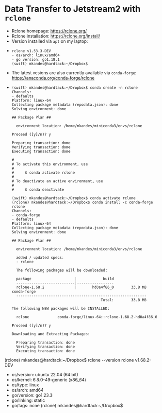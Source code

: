 # Data Transfer to Jetstream2 with `rclone`
- Rclone homepage: https://rclone.org/
- Rclone installation: https://rclone.org/install/
- Version installed via `apt` on my laptop:
- ``` (swift) mkandes@hardtack:~/Dropbox$ rclone --version
  rclone v1.53.3-DEV
  - os/arch: linux/amd64
  - go version: go1.18.1
  (swift) mkandes@hardtack:~/Dropbox$
  ```
- The latest vesions are also currently available via `conda-forge`: https://anaconda.org/conda-forge/rclone
- ```
  (swift) mkandes@hardtack:~/Dropbox$ conda create -n rclone
  Channels:
  - defaults
  Platform: linux-64
  Collecting package metadata (repodata.json): done
  Solving environment: done

  ## Package Plan ##

    environment location: /home/mkandes/miniconda3/envs/rclone

  Proceed ([y]/n)? y

  Preparing transaction: done
  Verifying transaction: done
  Executing transaction: done

  #
  # To activate this environment, use
  #
  #     $ conda activate rclone
  #
  # To deactivate an active environment, use
  #
  #     $ conda deactivate

  (swift) mkandes@hardtack:~/Dropbox$ conda activate rclone
  (rclone) mkandes@hardtack:~/Dropbox$ conda install -c conda-forge rclone
  Channels:
  - conda-forge
  - defaults
  Platform: linux-64
  Collecting package metadata (repodata.json): done
  Solving environment: done

  ## Package Plan ##

    environment location: /home/mkandes/miniconda3/envs/rclone

    added / updated specs:
    - rclone

    The following packages will be downloaded:

    package                    |            build
    ---------------------------|-----------------
    rclone-1.68.2              |       hd0a4f86_0        33.8 MB  conda-forge
    ------------------------------------------------------------
                                           Total:        33.8 MB

  The following NEW packages will be INSTALLED:

    rclone             conda-forge/linux-64::rclone-1.68.2-hd0a4f86_0

  Proceed ([y]/n)? y

  Downloading and Extracting Packages:

    Preparing transaction: done
    Verifying transaction: done
    Executing transaction: done

(rclone) mkandes@hardtack:~/Dropbox$ rclone --version
rclone v1.68.2-DEV
- os/version: ubuntu 22.04 (64 bit)
- os/kernel: 6.8.0-49-generic (x86_64)
- os/type: linux
- os/arch: amd64
- go/version: go1.23.3
- go/linking: static
- go/tags: none
(rclone) mkandes@hardtack:~/Dropbox$
```
